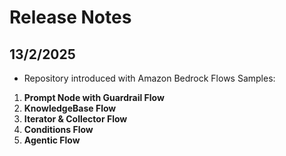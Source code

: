 # Release Notes

## 13/2/2025

- Repository introduced with Amazon Bedrock Flows Samples:

1. **Prompt Node with Guardrail Flow**
2. **KnowledgeBase Flow**
3. **Iterator & Collector Flow**
4. **Conditions Flow**
5. **Agentic Flow**
